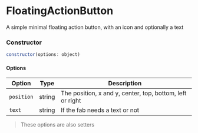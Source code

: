 # FloatingActionButton

A simple minimal floating action button, with an icon and optionally a text

### Constructor

```javascript
constructor(options: object)
``` 

#### Options
| Option | Type | Description |
| --- | --- | --- |
| `position` | string | The position, x and y, center, top, bottom, left or right |
| `text` | string | If the fab needs a text or not |
> These options are also setters